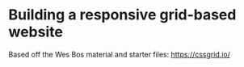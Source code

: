 # Building a responsive grid-based website

Based off the Wes Bos material and starter files: https://cssgrid.io/